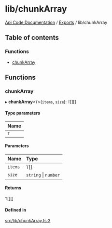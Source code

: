 # lib/chunkArray
 
[Api Code Documentation](../README.md) / [Exports](../modules.md) / lib/chunkArray

## Table of contents

### Functions

- [chunkArray](lib_chunkArray.md#chunkarray)

## Functions

### chunkArray

▸ **chunkArray**\<`T`\>(`items`, `size`): `T`[][]

#### Type parameters

| Name |
| :------ |
| `T` |

#### Parameters

| Name | Type |
| :------ | :------ |
| `items` | `T`[] |
| `size` | `string` \| `number` |

#### Returns

`T`[][]

#### Defined in

[src/lib/chunkArray.ts:3](https://github.com/openkfw/TruBudget/blob/90402cb/api/src/lib/chunkArray.ts#L3)
